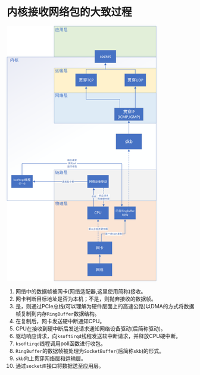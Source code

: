 # 内核接收网络包的大致过程

<img src="接收网络包.png" alt="接收网络包" style="zoom:67%;" />



1. 网络中的数据帧被网卡(网络适配器,这里使用简称)接收。
2. 网卡判断目标地址是否为本机；不是，则抛弃接收的数据帧。
3. 是，则通过PCIe总线(可以理解为硬件层面上的高速公路)以DMA的方式将数据帧复制到内存`RingBuffer`数据结构。
4. 在复制后，网卡发送硬中断通知CPU。
5. CPU在接收到硬中断后发送请求通知网络设备驱动(后简称驱动)。
6. 驱动响应请求，向`ksoftirqd`线程发送软中断请求，并释放CPU硬中断。
7. `ksoftirqd`线程调用poll函数进行收包。
8. `RingBuffer`的数据帧被处理为`SocketBuffer`(后简称`skb`)的形式。
9. `skb`向上贯穿网络层和运输层。
10. 通过`socket库`接口将数据送至应用层。


